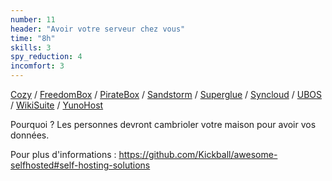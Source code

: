 ```yaml
---
number: 11
header: "Avoir votre serveur chez vous"
time: "8h"
skills: 3
spy_reduction: 4
incomfort: 3
---
```

[Cozy](https://cozy.io/en/) /
[FreedomBox](https://freedombox.org/) /
[PirateBox](https://piratebox.cc/start) /
[Sandstorm](https://sandstorm.io/) /
[Superglue](http://superglue.it/) /
[Syncloud](https://syncloud.org/) /
[UBOS](http://ubos.net/) /
[WikiSuite](http://wikisuite.org/Software) /
[YunoHost](https://yunohost.org/#/)

Pourquoi ? Les personnes devront cambrioler votre maison pour avoir vos données.
 
Pour plus d'informations : https://github.com/Kickball/awesome-selfhosted#self-hosting-solutions
